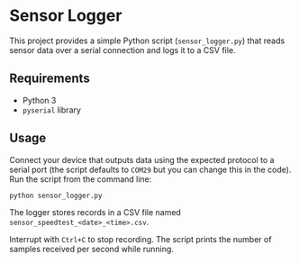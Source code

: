 # Sensor Logger

This project provides a simple Python script (`sensor_logger.py`) that
reads sensor data over a serial connection and logs it to a CSV file.

## Requirements

- Python 3
- `pyserial` library

## Usage

Connect your device that outputs data using the expected protocol to a
serial port (the script defaults to `COM29` but you can change this in
the code). Run the script from the command line:

```bash
python sensor_logger.py
```

The logger stores records in a CSV file named
`sensor_speedtest_<date>_<time>.csv`.

Interrupt with `Ctrl+C` to stop recording. The script prints the number
of samples received per second while running.
